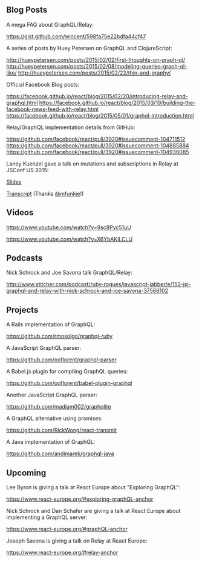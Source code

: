 ## Blog Posts

A mega FAQ about GraphQL/Relay:

https://gist.github.com/wincent/598fa75e22bdfa44cf47

A series of posts by Huey Petersen on GraphQL and ClojureScript:

http://hueypetersen.com/posts/2015/02/02/first-thoughts-on-graph-ql/
http://hueypetersen.com/posts/2015/02/08/modeling-queries-graph-ql-like/
http://hueypetersen.com/posts/2015/02/22/thin-and-graphy/

Official Facebook Blog posts:

https://facebook.github.io/react/blog/2015/02/20/introducing-relay-and-graphql.html
https://facebook.github.io/react/blog/2015/03/19/building-the-facebook-news-feed-with-relay.html
https://facebook.github.io/react/blog/2015/05/01/graphql-introduction.html

Relay/GraphQL implementation details from GitHub:

https://github.com/facebook/react/pull/3920#issuecomment-104711512
https://github.com/facebook/react/pull/3920#issuecomment-104885884
https://github.com/facebook/react/pull/3920#issuecomment-104936085

Laney Kuenzel gave a talk on mutations and subscriptions in Relay at JSConf US 2015:

[Slides](https://speakerdeck.com/laneyk/mutations-in-relay)

[Transcript](https://gist.github.com/mfunkie/65e94f42fee3962b1703) (Thanks [@mfunkie](https://github.com/mfunkie)!)

## Videos

https://www.youtube.com/watch?v=9sc8Pyc51uU

https://www.youtube.com/watch?v=X6YbAKiLCLU

## Podcasts

Nick Schrock and Joe Savona talk GraphQL/Relay:

http://www.stitcher.com/podcast/ruby-rogues/javascript-jabber/e/152-jsj-graphql-and-relay-with-nick-schrock-and-joe-savona-37566102

## Projects

A Rails implementation of GraphQL:

https://github.com/rmosolgo/graphql-ruby

A JavaScript GraphQL parser:

https://github.com/ooflorent/graphql-parser

A Babel.js plugin for compiling GraphQL queries:

https://github.com/ooflorent/babel-plugin-graphql

Another JavaScript GraphQL parser:

https://github.com/madjam002/graphqlite

A GraphQL alternative using promises:

https://github.com/RickWong/react-transmit

A Java implementation of GraphQL:

https://github.com/andimarek/graphql-java

## Upcoming

Lee Byron is giving a talk at React Europe about "Exploring GraphQL":

https://www.react-europe.org/#exploring-graphQL-anchor

Nick Schrock and Dan Schafer are giving a talk at React Europe about implementing a GraphQL server:

https://www.react-europe.org/#graphQL-anchor

Joseph Savona is giving a talk on Relay at React Europe:

https://www.react-europe.org/#relay-anchor
